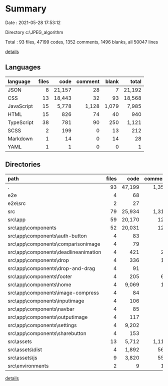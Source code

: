 # Summary

Date : 2021-05-28 17:53:12

Directory c:\JPEG_algorithm

Total : 93 files,  47199 codes, 1352 comments, 1496 blanks, all 50047 lines

[details](details.md)

## Languages
| language | files | code | comment | blank | total |
| :--- | ---: | ---: | ---: | ---: | ---: |
| JSON | 8 | 21,157 | 28 | 7 | 21,192 |
| CSS | 13 | 18,443 | 32 | 93 | 18,568 |
| JavaScript | 15 | 5,778 | 1,128 | 1,079 | 7,985 |
| HTML | 15 | 826 | 74 | 40 | 940 |
| TypeScript | 38 | 781 | 90 | 250 | 1,121 |
| SCSS | 2 | 199 | 0 | 13 | 212 |
| Markdown | 1 | 14 | 0 | 14 | 28 |
| YAML | 1 | 1 | 0 | 0 | 1 |

## Directories
| path | files | code | comment | blank | total |
| :--- | ---: | ---: | ---: | ---: | ---: |
| . | 93 | 47,199 | 1,352 | 1,496 | 50,047 |
| e2e | 4 | 68 | 8 | 11 | 87 |
| e2e\src | 2 | 27 | 1 | 8 | 36 |
| src | 79 | 25,934 | 1,311 | 1,463 | 28,708 |
| src\app | 59 | 20,170 | 122 | 359 | 20,651 |
| src\app\components | 52 | 20,031 | 120 | 318 | 20,469 |
| src\app\components\auth-button | 4 | 83 | 0 | 20 | 103 |
| src\app\components\comparisonimage | 4 | 79 | 0 | 16 | 95 |
| src\app\components\deadlineanimation | 4 | 421 | 22 | 76 | 519 |
| src\app\components\drop | 4 | 336 | 11 | 42 | 389 |
| src\app\components\drop-and-drag | 4 | 91 | 0 | 19 | 110 |
| src\app\components\footer | 4 | 205 | 60 | 26 | 291 |
| src\app\components\home | 4 | 9,069 | 11 | 23 | 9,103 |
| src\app\components\image-compress | 4 | 84 | 8 | 12 | 104 |
| src\app\components\inputimage | 4 | 106 | 2 | 21 | 129 |
| src\app\components\navbar | 4 | 85 | 2 | 14 | 101 |
| src\app\components\outputimage | 4 | 117 | 3 | 20 | 140 |
| src\app\components\settings | 4 | 9,202 | 1 | 15 | 9,218 |
| src\app\components\sharebutton | 4 | 153 | 0 | 14 | 167 |
| src\assets | 13 | 5,712 | 1,116 | 1,075 | 7,903 |
| src\assets\dist | 4 | 1,892 | 561 | 462 | 2,915 |
| src\assets\js | 9 | 3,820 | 555 | 613 | 4,988 |
| src\environments | 2 | 9 | 11 | 8 | 28 |

[details](details.md)